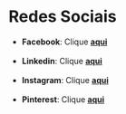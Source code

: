 <!DOCTYPE html>
<html lang="pt-br">




 <h1>Redes Sociais</h1>

<ul>

<li><b>Facebook</b>: Clique <a href="https://www.facebook.com/cassimilanesi" target="_blank"><b>aqui</b></a></li> <br>
<li><b>Linkedin</b>: Clique <a href="https://www.linkedin.com/in/cassianaarquitetura/" target="_blank"><b>aqui</b></a></li> <br>
<li><b>Instagram</b>: Clique <a href="https://www.instagram.com/archi.milanesa/" target="_blank"><b>aqui</b></a></li> <br>
<li><b>Pinterest</b>: Clique <a href="https://br.pinterest.com/cassianaarquitetura/" target="_blank"><b>aqui</b></a></li> <br>


</ul>
